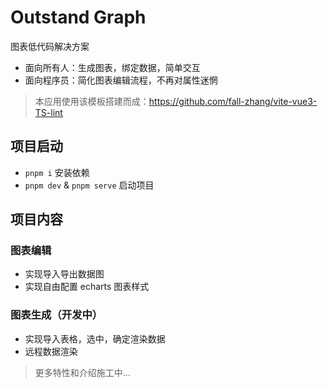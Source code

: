 # Outstand Graph

图表低代码解决方案

- 面向所有人：生成图表，绑定数据，简单交互
- 面向程序员：简化图表编辑流程，不再对属性迷惘

> 本应用使用该模板搭建而成：https://github.com/fall-zhang/vite-vue3-TS-lint

## 项目启动

- `pnpm i` 安装依赖
- `pnpm dev` & `pnpm serve` 启动项目

## 项目内容

### 图表编辑

- 实现导入导出数据图
- 实现自由配置 echarts 图表样式

### 图表生成（开发中）

- 实现导入表格，选中，确定渲染数据
- 远程数据渲染

> 更多特性和介绍施工中...